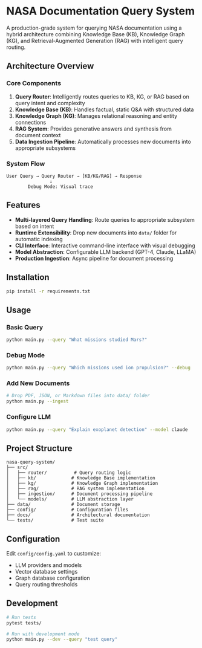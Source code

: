 # NASA Documentation Query System

A production-grade system for querying NASA documentation using a hybrid architecture combining Knowledge Base (KB), Knowledge Graph (KG), and Retrieval-Augmented Generation (RAG) with intelligent query routing.

## Architecture Overview

### Core Components

1. **Query Router**: Intelligently routes queries to KB, KG, or RAG based on query intent and complexity
2. **Knowledge Base (KB)**: Handles factual, static Q&A with structured data
3. **Knowledge Graph (KG)**: Manages relational reasoning and entity connections
4. **RAG System**: Provides generative answers and synthesis from document context
5. **Data Ingestion Pipeline**: Automatically processes new documents into appropriate subsystems

### System Flow

```
User Query → Query Router → [KB/KG/RAG] → Response
                ↓
        Debug Mode: Visual trace
```

## Features

- **Multi-layered Query Handling**: Route queries to appropriate subsystem based on intent
- **Runtime Extensibility**: Drop new documents into `data/` folder for automatic indexing
- **CLI Interface**: Interactive command-line interface with visual debugging
- **Model Abstraction**: Configurable LLM backend (GPT-4, Claude, LLaMA)
- **Production Ingestion**: Async pipeline for document processing

## Installation

```bash
pip install -r requirements.txt
```

## Usage

### Basic Query

```bash
python main.py --query "What missions studied Mars?"
```

### Debug Mode

```bash
python main.py --query "Which missions used ion propulsion?" --debug
```

### Add New Documents

```bash
# Drop PDF, JSON, or Markdown files into data/ folder
python main.py --ingest
```

### Configure LLM

```bash
python main.py --query "Explain exoplanet detection" --model claude
```

## Project Structure

```
nasa-query-system/
├── src/
│   ├── router/          # Query routing logic
│   ├── kb/             # Knowledge Base implementation
│   ├── kg/             # Knowledge Graph implementation
│   ├── rag/            # RAG system implementation
│   ├── ingestion/      # Document processing pipeline
│   └── models/         # LLM abstraction layer
├── data/               # Document storage
├── config/             # Configuration files
├── docs/               # Architectural documentation
└── tests/              # Test suite
```

## Configuration

Edit `config/config.yaml` to customize:
- LLM providers and models
- Vector database settings
- Graph database configuration
- Query routing thresholds

## Development

```bash
# Run tests
pytest tests/

# Run with development mode
python main.py --dev --query "test query"
``` 